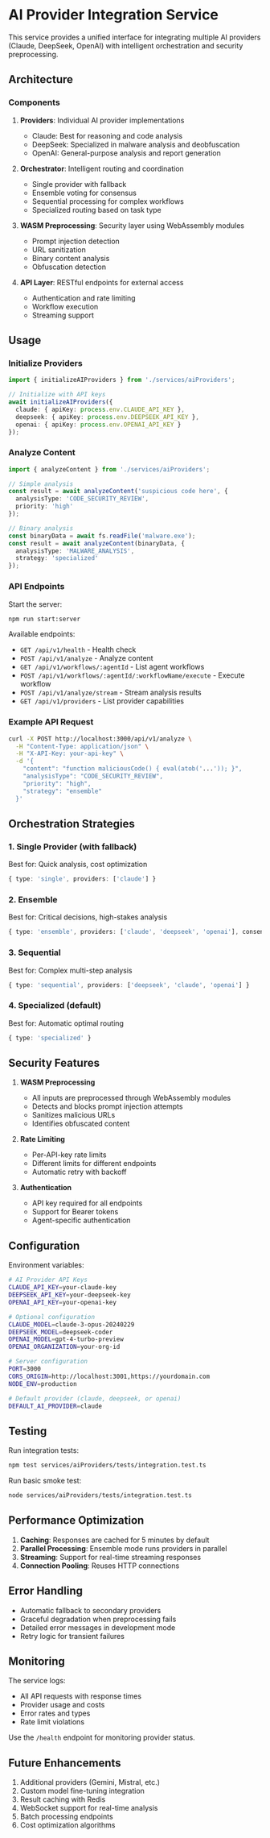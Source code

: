 # AI Provider Integration Service

This service provides a unified interface for integrating multiple AI providers (Claude, DeepSeek, OpenAI) with intelligent orchestration and security preprocessing.

## Architecture

### Components

1. **Providers**: Individual AI provider implementations
   - Claude: Best for reasoning and code analysis
   - DeepSeek: Specialized in malware analysis and deobfuscation
   - OpenAI: General-purpose analysis and report generation

2. **Orchestrator**: Intelligent routing and coordination
   - Single provider with fallback
   - Ensemble voting for consensus
   - Sequential processing for complex workflows
   - Specialized routing based on task type

3. **WASM Preprocessing**: Security layer using WebAssembly modules
   - Prompt injection detection
   - URL sanitization
   - Binary content analysis
   - Obfuscation detection

4. **API Layer**: RESTful endpoints for external access
   - Authentication and rate limiting
   - Workflow execution
   - Streaming support

## Usage

### Initialize Providers

```typescript
import { initializeAIProviders } from './services/aiProviders';

// Initialize with API keys
await initializeAIProviders({
  claude: { apiKey: process.env.CLAUDE_API_KEY },
  deepseek: { apiKey: process.env.DEEPSEEK_API_KEY },
  openai: { apiKey: process.env.OPENAI_API_KEY }
});
```

### Analyze Content

```typescript
import { analyzeContent } from './services/aiProviders';

// Simple analysis
const result = await analyzeContent('suspicious code here', {
  analysisType: 'CODE_SECURITY_REVIEW',
  priority: 'high'
});

// Binary analysis
const binaryData = await fs.readFile('malware.exe');
const result = await analyzeContent(binaryData, {
  analysisType: 'MALWARE_ANALYSIS',
  strategy: 'specialized'
});
```

### API Endpoints

Start the server:
```bash
npm run start:server
```

Available endpoints:

- `GET /api/v1/health` - Health check
- `POST /api/v1/analyze` - Analyze content
- `GET /api/v1/workflows/:agentId` - List agent workflows
- `POST /api/v1/workflows/:agentId/:workflowName/execute` - Execute workflow
- `POST /api/v1/analyze/stream` - Stream analysis results
- `GET /api/v1/providers` - List provider capabilities

### Example API Request

```bash
curl -X POST http://localhost:3000/api/v1/analyze \
  -H "Content-Type: application/json" \
  -H "X-API-Key: your-api-key" \
  -d '{
    "content": "function maliciousCode() { eval(atob('...')); }",
    "analysisType": "CODE_SECURITY_REVIEW",
    "priority": "high",
    "strategy": "ensemble"
  }'
```

## Orchestration Strategies

### 1. Single Provider (with fallback)
Best for: Quick analysis, cost optimization
```typescript
{ type: 'single', providers: ['claude'] }
```

### 2. Ensemble
Best for: Critical decisions, high-stakes analysis
```typescript
{ type: 'ensemble', providers: ['claude', 'deepseek', 'openai'], consensusThreshold: 0.7 }
```

### 3. Sequential
Best for: Complex multi-step analysis
```typescript
{ type: 'sequential', providers: ['deepseek', 'claude', 'openai'] }
```

### 4. Specialized (default)
Best for: Automatic optimal routing
```typescript
{ type: 'specialized' }
```

## Security Features

1. **WASM Preprocessing**
   - All inputs are preprocessed through WebAssembly modules
   - Detects and blocks prompt injection attempts
   - Sanitizes malicious URLs
   - Identifies obfuscated content

2. **Rate Limiting**
   - Per-API-key rate limits
   - Different limits for different endpoints
   - Automatic retry with backoff

3. **Authentication**
   - API key required for all endpoints
   - Support for Bearer tokens
   - Agent-specific authentication

## Configuration

Environment variables:
```bash
# AI Provider API Keys
CLAUDE_API_KEY=your-claude-key
DEEPSEEK_API_KEY=your-deepseek-key
OPENAI_API_KEY=your-openai-key

# Optional configuration
CLAUDE_MODEL=claude-3-opus-20240229
DEEPSEEK_MODEL=deepseek-coder
OPENAI_MODEL=gpt-4-turbo-preview
OPENAI_ORGANIZATION=your-org-id

# Server configuration
PORT=3000
CORS_ORIGIN=http://localhost:3001,https://yourdomain.com
NODE_ENV=production

# Default provider (claude, deepseek, or openai)
DEFAULT_AI_PROVIDER=claude
```

## Testing

Run integration tests:
```bash
npm test services/aiProviders/tests/integration.test.ts
```

Run basic smoke test:
```bash
node services/aiProviders/tests/integration.test.ts
```

## Performance Optimization

1. **Caching**: Responses are cached for 5 minutes by default
2. **Parallel Processing**: Ensemble mode runs providers in parallel
3. **Streaming**: Support for real-time streaming responses
4. **Connection Pooling**: Reuses HTTP connections

## Error Handling

- Automatic fallback to secondary providers
- Graceful degradation when preprocessing fails
- Detailed error messages in development mode
- Retry logic for transient failures

## Monitoring

The service logs:
- All API requests with response times
- Provider usage and costs
- Error rates and types
- Rate limit violations

Use the `/health` endpoint for monitoring provider status.

## Future Enhancements

1. Additional providers (Gemini, Mistral, etc.)
2. Custom model fine-tuning integration
3. Result caching with Redis
4. WebSocket support for real-time analysis
5. Batch processing endpoints
6. Cost optimization algorithms